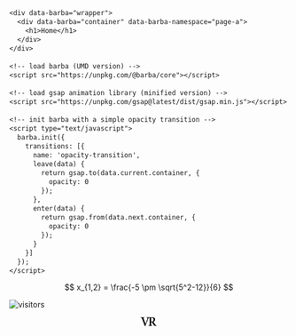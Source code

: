 <!-- define the wrapper and the container -->
    <div data-barba="wrapper">
      <div data-barba="container" data-barba-namespace="page-a">
        <h1>Home</h1>
      </div>
    </div>

    <!-- load barba (UMD version) -->
    <script src="https://unpkg.com/@barba/core"></script>

    <!-- load gsap animation library (minified version) -->
    <script src="https://unpkg.com/gsap@latest/dist/gsap.min.js"></script>

    <!-- init barba with a simple opacity transition -->
    <script type="text/javascript">
      barba.init({
        transitions: [{
          name: 'opacity-transition',
          leave(data) {
            return gsap.to(data.current.container, {
              opacity: 0
            });
          },
          enter(data) {
            return gsap.from(data.next.container, {
              opacity: 0
            });
          }
        }]
      });
    </script>


<script type="text/javascript" charset="utf-8" 
src="https://cdn.mathjax.org/mathjax/latest/MathJax.js?config=TeX-AMS-MML_HTMLorMML,
https://vincenttam.github.io/javascripts/MathJaxLocal.js"></script>

$$
x_{1,2} = \frac{-5 \pm \sqrt{5^2-12}}{6}
$$

![visitors](https://visitor-badge.glitch.me/badge?page_id=rangavirender.site.others)

<p align="center">
<img src="logo_v1.png" width="30">
</p>
